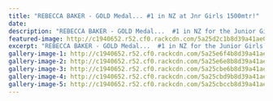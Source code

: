 ```yaml
---
title: "REBECCA BAKER - GOLD Medal... #1 in NZ at Jnr Girls 1500mtr!"
date: 
description: "REBECCA BAKER - GOLD Medal...  #1 in NZ for the Junior Girls 1500 mtr run at the NZSS Athletic Champs..."
featured-image: http://c1940652.r52.cf0.rackcdn.com/5a25d2c1b8d39a41ae00003c/Rebecca-running-1500.jpg
excerpt: "REBECCA BAKER - GOLD Medal...  #1 in NZ for the Junior Girls 1500 mtr run at the NZSS Athletic Champs."
gallery-image-1: http://c1940652.r52.cf0.rackcdn.com/5a25e6f4b8d39a41ae000064/WHS-Athletics-Team-heading-to-the-NZSS-Athletics-Champs-in-Hastings,-1-Dec-2017.jpg
gallery-image-2: http://c1940652.r52.cf0.rackcdn.com/5a25e6e8b8d39a41ae000062/rebecca-half-way-thro.jpg
gallery-image-3: http://c1940652.r52.cf0.rackcdn.com/5a25cbe6b8d39a41ae00003a/Rebecca-running-1500.jpg
gallery-image-4: http://c1940652.r52.cf0.rackcdn.com/5a25cbd9b8d39a41ae000038/Rebecca-Baker-GOLD-medal-Dec-2017.jpg
gallery-image-5: http://c1940652.r52.cf0.rackcdn.com/5a25cbccb8d39a41ae000036/Rebecca-Baker-GOLD-medal-by-herself-Dec-2017.jpg
---
```

